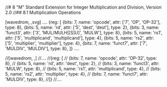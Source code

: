 //# 8 "M" Standard Extension for Integer Multiplication and Division, Version 2.0
//## 8.1 Multiplication Operations

[wavedrom, ,svg]
....
{reg: [
{bits: 7,  name: 'opcode', attr: ['7', 'OP', 'OP-32'], type: 8},
{bits: 5,  name: 'rd',     attr: ['5', 'dest', 'dest'], type: 2},
{bits: 3,  name: 'funct3', attr: ['3', 'MUL/MULH[[S]U]', 'MULW'], type: 8},
{bits: 5,  name: 'rs1',    attr: ['5', 'multiplicand', 'multiplicand'], type: 4},
{bits: 5,  name: 'rs2',    attr: ['5', 'multiplier', 'multiplier'], type: 4},
{bits: 7,  name: 'funct7', attr: ['7', 'MULDIV', 'MULDIV'], type: 8},
]}
....

//[wavedrom, ,]
//....
//{reg: [
//  {bits: 7,  name: 'opcode', attr: 'OP-32',         type: 8},
//  {bits: 5,  name: 'rd',     attr: 'dest',          type: 2},
//  {bits: 3,  name: 'funct3',  attr: 'MULW',          type: 8},
//  {bits: 5,  name: 'rs1',    attr: 'multiplicand',  type: 4},
//  {bits: 5,  name: 'rs2',    attr: 'multiplier',    type: 4},
//  {bits: 7,  name: 'funct7', attr: 'MULDIV',        type: 8},
//]}
//....
